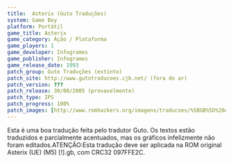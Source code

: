 ```yaml
---
title:  Asterix (Guto Traduções)
system: Game Boy
platform: Portátil
game_title: Asterix
game_category: Ação / Plataforma
game_players: 1
game_developer: Infogrames
game_publisher: Infogrames
game_release_date: 1993
patch_group: Guto Traduções (extinto)
patch_site: http://www.gutotraducoes.cjb.net/ (fora do ar)
patch_version: ???
patch_release: 30/08/2005 (provavelmente)
patch_type: IPS
patch_progress: 100%
patch_images: [http://www.romhackers.org/imagens/traducoes/%5BGB%5D%20Asterix%20-%20Guto%20Tradu%C3%A7%C3%B5es%20-%2001.png,http://www.romhackers.org/imagens/traducoes/%5BGB%5D%20Asterix%20-%20Guto%20Tradu%C3%A7%C3%B5es%20-%2002.png,http://www.romhackers.org/imagens/traducoes/%5BGB%5D%20Asterix%20-%20Guto%20Tradu%C3%A7%C3%B5es%20-%2003.png]
---
```

Esta é uma boa tradução feita pelo tradutor Guto. Os textos estão traduzidos e parcialmente acentuados, mas os gráficos infelizmente não foram editados.ATENÇÃO:Esta tradução deve ser aplicada na ROM original Asterix (UE) (M5) [!].gb, com CRC32 097FFE2C.